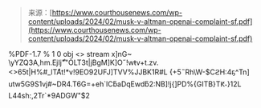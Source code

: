 <!--yml

category: 未分类

date: 2024-05-27 14:29:41

-->

> 来源：[https://www.courthousenews.com/wp-content/uploads/2024/02/musk-v-altman-openai-complaint-sf.pdf](https://www.courthousenews.com/wp-content/uploads/2024/02/musk-v-altman-openai-complaint-sf.pdf)

%PDF-1.7 % 1 0 obj <> stream x]nG~ \yYZQ3A,hm.EjIjާ""ÖLT3t|jBgM]K]O˝!wŧv+t.zv.<>65t|H%#_lTAͦt!*v!9EO92UFJ]TVV%JJBK1R#L {+5˵Rh\W\-$CϩΗ:4ҕ^Tn] utw5G9S1vj#~DR4.T6G=+eh`lCƃaDqEwdƃ2:NB]!j{]PD%{GITB}TԞ˕}12L L44sh:,2Tr`*9ADGW"$2
